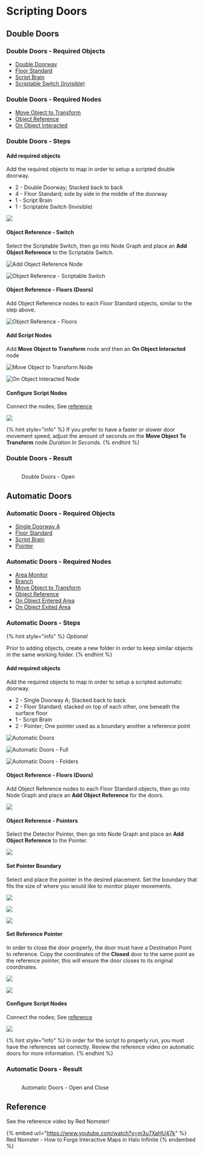 # Scripting Doors

## Double Doors

### Double Doors - Required Objects

* [Double Doorway](../objects/halo-design-set/doorways/double-doorway.md)
* [Floor Standard](../objects/halo-design-set/floors/floor-standard.md)
* [Script Brain](../objects/gameplay/scripting/script-brain.md)
* [Scriptable Switch (Invisible)](../objects/gameplay/scripting/scriptable-switch-invisible.md)

### Double Doors - Required Nodes

* [Move Object to Transform](../scripting/objects-transform/move-object-to-transform.md)
* [Object Reference](../scripting/variables-basic/object-reference.md)
* [On Object Interacted](../scripting/events-custom/on-object-interacted.md)

### Double Doors - Steps

#### Add required objects

Add the required objects to map in order to setup a scripted double doorway.

* 2 - Double Doorway; Stacked back to back
* 4 - Floor Standard; side by side in the middle of the doorway
* 1 - Script Brain
* 1 - Scriptable Switch (Invisible)

![](../.gitbook/assets/images/tutorials/creating-doors-double-doors-1.png)

#### Object Reference - Switch

Select the Scriptable Switch, then go into Node Graph and place an **Add Object Reference** to the Scriptable Switch.

![Add Object Reference Node](../.gitbook/assets/images/tutorials/creating-doors-double-doors-2.png)

![Object Reference - Scriptable Switch](../.gitbook/assets/images/tutorials/creating-doors-double-doors-3.png)


#### Object Reference - Floors (Doors)

Add Object Reference nodes to each Floor Standard objects, similar to the step above.

![Object Reference - Floors](../.gitbook/assets/images/tutorials/creating-doors-double-doors-7.png)


#### Add Script Nodes

Add **Move Object to Transform** node and then an **On Object Interacted** node

![Move Object to Transform Node](../.gitbook/assets/images/tutorials/creating-doors-double-doors-4.png)

![On Object Interacted Node](../.gitbook/assets/images/tutorials/creating-doors-double-doors-5.png)

#### Configure Script Nodes

Connect the nodes; See [reference](scripting-doors.md#reference)

![](../.gitbook/assets/images/tutorials/creating-doors-double-doors-6.png)

{% hint style="info" %}
If you prefer to have a faster or slower door movement speed, adjust the amount of seconds on the **Move Object To Transform** node _Duration In Seconds_.
{% endhint %}

### Double Doors - Result

<figure><img src="https://i.imgur.com/IRceB9F.gif" alt=""><figcaption><p>Double Doors - Open</p></figcaption></figure>

## Automatic Doors

### Automatic Doors - Required Objects

* [Single Doorway A](../objects/halo-design-set/doorways/single-doorway-a.md)
* [Floor Standard](../objects/halo-design-set/floors/floor-standard.md)
* [Script Brain](../objects/gameplay/scripting/script-brain.md)
* [Pointer](../objects/gameplay/scripting/pointer.md)

### Automatic Doors - Required Nodes

* [Area Monitor](../scripting/variables-basic/area-monitor.md)
* [Branch](../scripting/logic/branch.md)
* [Move Object to Transform](../scripting/objects-transform/move-object-to-transform.md)
* [Object Reference](../scripting/variables-basic/object-reference.md)
* [On Object Entered Area](../scripting/events/on-object-entered-area.md)
* [On Object Exited Area](../scripting/events/on-object-exited-area.md)

### Automatic Doors -  Steps

{% hint style="info" %}
_Optional_

Prior to adding objects, create a new folder in order to keep similar objects in the same working folder.
{% endhint %}

#### Add required objects

Add the required objects to map in order to setup a scripted automatic doorway.

* 2 - Single Doorway A; Stacked back to back
* 2 - Floor Standard; stacked on top of each other, one beneath the surface floor
* 1 - Script Brain
* 2 - Pointer; One pointer used as a boundary another a reference point

![Automatic Doors](../.gitbook/assets/images/tutorials/creating-doors-automatic-doors-3.png)

![Automatic Doors - Full](../.gitbook/assets/images/tutorials/creating-doors-automatic-doors-4.png)

![Automatic Doors - Folders](../.gitbook/assets/images/tutorials/creating-doors-automatic-doors-6.png)

#### Object Reference - Floors (Doors)

Add Object Reference nodes to each Floor Standard objects, then go into Node Graph and place an **Add Object Reference** for the doors.

![](../.gitbook/assets/images/tutorials/creating-doors-automatic-doors-11.png)

#### Object Reference - Pointers

Select the Detector Pointer, then go into Node Graph and place an **Add Object Reference** to the Pointer.

![](../.gitbook/assets/images/tutorials/creating-doors-automatic-doors-12.png)

#### Set Pointer Boundary

Select and place the pointer in the desired placement. Set the boundary that fits the size of where you would like to monitor player movements.

![](../.gitbook/assets/images/tutorials/creating-doors-automatic-doors-1.png)

![](../.gitbook/assets/images/tutorials/creating-doors-automatic-doors-7.png)

![](../.gitbook/assets/images/tutorials/creating-doors-automatic-doors-10.png)

#### Set Reference Pointer

In order to close the door properly, the door must have a Destination Point to reference. Copy the coordinates of the **Closed** door to the same point as the reference pointer, this will ensure the door closes to its original coordinates.

![](../.gitbook/assets/images/tutorials/creating-doors-automatic-doors-8.png)

![](../.gitbook/assets/images/tutorials/creating-doors-automatic-doors-9.png)

#### Configure Script Nodes

Connect the nodes; See [reference](scripting-doors.md#reference)

![](../.gitbook/assets/images/tutorials/creating-doors-automatic-doors-5.png)

{% hint style="info" %}
In order for the script to properly run, you must have the references set correctly. Review the reference video on automatic doors for more information.
{% endhint %}

### Automatic Doors -  Result

<figure><img src="https://i.imgur.com/jx4Ep53.gif" alt=""><figcaption><p>Automatic Doors - Open and Close</p></figcaption></figure>

## Reference

See the reference video by Red Nomster!

{% embed url="https://www.youtube.com/watch?v=m3u7XaHU47k" %}
Red Nomster - How to Forge Interactive Maps in Halo Infinite
{% endembed %}
